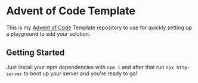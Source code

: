 # Advent of Code Template
This is my [Advent of Code](https://adventofcode.com/) Template repository to use for quickly setting up a playground to add your solution.

## Getting Started
Just install your npm dependencies with `npm i` and after that run `npx http-server` to boot up your server and you're ready to go!

